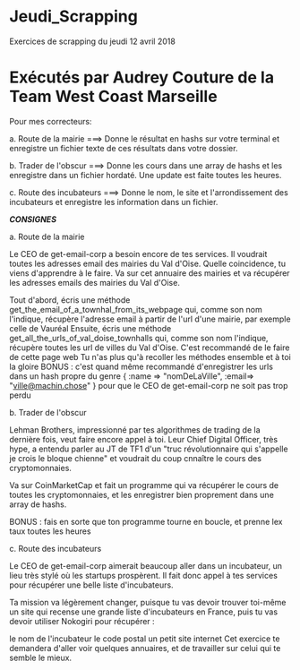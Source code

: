 # Jeudi_Scrapping
Exercices de scrapping du jeudi 12 avril 2018

Exécutés par Audrey Couture de la Team West Coast Marseille
============================================================
Pour mes correcteurs:

a. Route de la mairie
===> Donne le résultat en hashs sur votre terminal et enregistre un fichier texte de ces résultats dans votre dossier.

b. Trader de l'obscur
===> Donne les cours dans une array de hashs et les enregistre dans un fichier hordaté. Une update est faite toutes les heures.


c. Route des incubateurs
===> Donne le nom, le site et l'arrondissement des incubateurs et enregistre les information dans un fichier.


***CONSIGNES***

a. Route de la mairie

Le CEO de get-email-corp a besoin encore de tes services. Il voudrait toutes les adresses email des mairies du Val d'Oise. Quelle coincidence, tu viens d'apprendre à le faire. Va sur cet annuaire des mairies et va récupérer les adresses emails des mairies du Val d'Oise.

Tout d'abord, écris une méthode get_the_email_of_a_townhal_from_its_webpage qui, comme son nom l'indique, récupère l'adresse email à partir de l'url d'une mairie, par exemple celle de Vauréal
Ensuite, écris une méthode get_all_the_urls_of_val_doise_townhalls qui, comme son nom l'indique, récupère toutes les url de villes du Val d'Oise. C'est recommandé de le faire de cette page web
Tu n'as plus qu'à recoller les méthodes ensemble et à toi la gloire
BONUS : c'est quand même recommandé d'enregistrer les urls dans un hash propre du genre { :name => "nomDeLaVille", :email=> "ville@machin.chose" } pour que le CEO de get-email-corp ne soit pas trop perdu


b. Trader de l'obscur

Lehman Brothers, impressionné par tes algorithmes de trading de la dernière fois, veut faire encore appel à toi. Leur Chief Digital Officer, très hype, a entendu parler au JT de TF1 d'un "truc révolutionnaire qui s'appelle je crois le bloque chienne" et voudrait du coup cnnaître le cours des cryptomonnaies.

Va sur CoinMarketCap et fait un programme qui va récupérer le cours de toutes les cryptomonnaies, et les enregistrer bien proprement dans une array de hashs.

BONUS : fais en sorte que ton programme tourne en boucle, et prenne lex taux toutes les heures


c. Route des incubateurs

Le CEO de get-email-corp aimerait beaucoup aller dans un incubateur, un lieu très stylé où les startups prospèrent. Il fait donc appel à tes services pour récupérer une belle liste d'incubateurs.

Ta mission va légèrement changer, puisque tu vas devoir trouver toi-même un site qui recense une grande liste d'incubateurs en France, puis tu vas devoir utiliser Nokogiri pour récupérer :

le nom de l'incubateur
le code postal
un petit site internet
Cet exercice te demandera d'aller voir quelques annuaires, et de travailler sur celui qui te semble le mieux.



